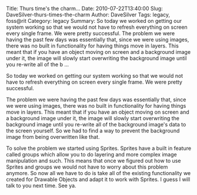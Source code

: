 Title: Thurs time's the charm...
Date: 2010-07-22T13:40:00
Slug: DaveSilver-thurs-times-the-charm
Author: DaveSilver
Tags: legacy, foss@rit
Category: legacy
Summary: So today we worked on getting our system working so that we would not have to refresh everything on screen every single frame. We were pretty successful.  The problem we were having the past few days was essentially that, since we were using images, there was no built in functionality for having things move in layers. This meant that if you have an object moving on screen and a background image under it, the image will slowly start overwriting the background image until you re-write all of the b ... 

So today we worked on getting our system working so that we would not have to
refresh everything on screen every single frame. We were pretty successful.

The problem we were having the past few days was essentially that, since we
were using images, there was no built in functionality for having things move
in layers. This meant that if you have an object moving on screen and a
background image under it, the image will slowly start overwriting the
background image until you re-write all of the background image's data to the
screen yourself. So we had to find a way to prevent the background image from
being overwritten like that.

To solve the problem we started using Sprites. Sprites have a built in feature
called groups which allow you to do layering and more complex image
manipulation and such. This means that once we figured out how to use Sprites
and groups we would not have to worry about this problem anymore. So now all
we have to do is take all of the existing functionality we created for
Drawable Objects and adapt it to work with Sprites. I guess I will talk to you
next time. See ya.

